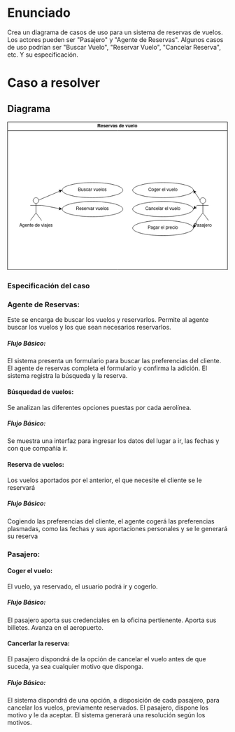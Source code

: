 # Enunciado

Crea un diagrama de casos de uso para un sistema de reservas de vuelos. Los actores pueden ser "Pasajero" y "Agente de Reservas". Algunos casos de uso podrían ser "Buscar Vuelo", "Reservar Vuelo", "Cancelar Reserva", etc. Y su especificación.


# Caso a resolver


## Diagrama

![Diagrama](vuelos.drawio.png)
### Especificación del caso

### Agente de Reservas:

Este se encarga de buscar los vuelos y reservarlos.
Permite al agente buscar los vuelos y los que sean necesarios reservarlos.

##### Flujo Básico:
El sistema presenta un formulario para buscar las preferencias del cliente.
El agente de reservas completa el formulario y confirma la adición.
El sistema registra la búsqueda y la reserva.

#### Búsquedad de vuelos:

Se analizan las diferentes opciones puestas por cada aerolínea.

##### Flujo Básico:
Se muestra una interfaz para ingresar los datos del lugar a ir, las fechas y con que compañia ir.
   
#### Reserva de vuelos:

Los vuelos aportados por el anterior, el que necesite el cliente se le reservará
##### Flujo Básico:
Cogiendo las preferencias del cliente, el agente cogerá las preferencias plasmadas, como las fechas y sus aportaciones personales y se le generará su reserva

### Pasajero:
#### Coger el vuelo:
El vuelo, ya reservado, el usuario podrá ir y cogerlo.

##### Flujo Básico:
El pasajero aporta sus credenciales en la oficina pertienente.
Aporta sus billetes.
Avanza en el aeropuerto.

#### Cancerlar la reserva:
El pasajero dispondrá de la opción de cancelar el vuelo antes de que suceda, ya sea cualquier motivo que disponga.

##### Flujo Básico:
El sistema dispondrá de una opción, a disposición de cada pasajero, para cancelar los vuelos, previamente reservados. 
El pasajero, dispone los motivo y le da aceptar.
El sistema generará una resolución según los motivos.
